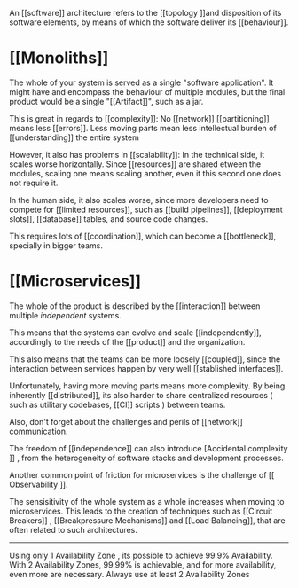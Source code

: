 An [[software]] architecture refers to the [[topology ]]and disposition of its software elements, by means of which the software deliver its [[behaviour]].


# [[Monoliths]]

The whole of your system is served as a single "software application". It might have and encompass the behaviour of multiple modules, but the final product would be a single "[[Artifact]]", such as a jar.

This is great in regards to [[complexity]]:
    No [[network]] [[partitioning]] means less [[errors]].
    Less moving parts mean less intellectual burden of [[understanding]] the entire system

However, it also has problems in [[scalability]]:
In the technical side, it scales worse horizontally. Since [[resources]] are shared etween the modules, scaling one means scaling another, even it this second one does not require it.

In the human side, it also scales worse, since more developers need to compete for [[limited resources]], such as [[build pipelines]], [[deployment slots]], [[database]] tables, and source code changes.
    
This requires lots of [[coordination]],  which can become a [[bottleneck]], specially in bigger teams.

# [[Microservices]]
    
The whole of the product is described by the [[interaction]] between multiple *independent* systems.

This means that the systems can evolve and scale [[independently]], accordingly to the needs of the [[product]] and the organization. 

This also means that the teams can be more loosely [[coupled]], since the interaction between services happen by very well [[stablished interfaces]].


Unfortunately, having more moving parts means more complexity. By being inherently [[distributed]], its also harder to share centralized resources ( such as utilitary codebases, [[CI]] scripts ) between teams. 

Also, don't forget about the challenges and perils of [[network]] communication. 

The freedom of [[independence]] can also introduce [Accidental complexity ]] , from the  heterogeneity of software stacks and development processes. 

Another common point of friction for microservices is the challenge of [[ Observability ]].


The sensisitivity of the whole system as a whole increases when moving to microservices. This leads to the creation of techniques such as [[Circuit Breakers]] , [[Breakpressure Mechanisms]] and  [[Load Balancing]], that are often related to such architectures. 




___

Using only 1 Availability Zone , its possible to achieve 99.9% Availability. With 2 Availability Zones, 99.99% is achievable, and for more availability, even more are necessary. 
Always use at least 2 Availability Zones